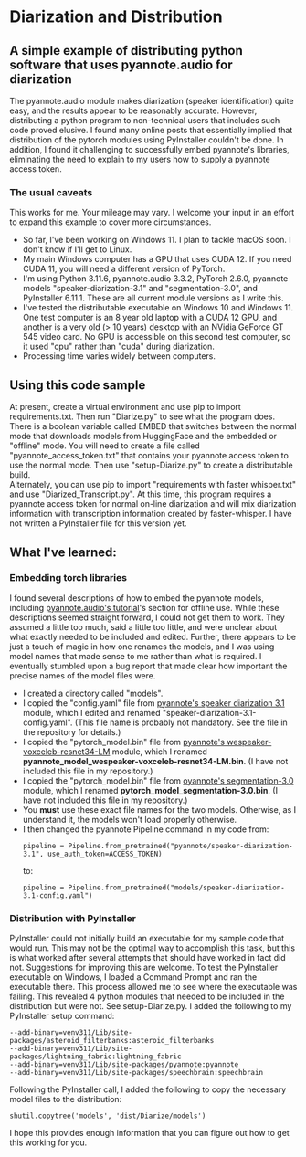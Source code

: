 # Diarization and Distribution
## A simple example of distributing python software that uses pyannote.audio for diarization
The pyannote.audio module makes diarization (speaker identification) quite easy, and the results appear to be reasonably accurate. 
However, distributing a python program to non-technical users that includes such code proved elusive.  I found many online posts that essentially implied 
that distribution of the pytorch modules using PyInstaller couldn't be done.  In addition, I found it challenging to successfully embed pyannote's libraries, 
eliminating the need to explain to my users how to supply a pyannote access token.
### The usual caveats
This works for me.  Your mileage may vary.  I welcome your input in an effort to expand this example to cover more circumstances.  
* So far, I've been working on Windows 11.  I plan to tackle macOS soon.  I don't know if I'll get to Linux.
* My main Windows computer has a GPU that uses CUDA 12.  If you need CUDA 11, you will need a different version of PyTorch.
* I'm using Python 3.11.6, pyannote.audio 3.3.2, PyTorch 2.6.0, pyannote models "speaker-diarization-3.1" and "segmentation-3.0", and PyInstaller 6.11.1.
These are all current module versions as I write this.
* I've tested the distributable executable on Windows 10 and Windows 11.  One test computer is an 8 year old laptop with a CUDA 12 GPU, and another is a very old
(> 10 years) desktop with an NVidia GeForce GT 545 video card.  No GPU is accessible on this second test computer, so it used "cpu" rather than "cuda" during
diarization.
* Processing time varies widely between computers.
## Using this code sample
At present, create a virtual environment and use pip to import requirements.txt.  Then run "Diarize.py" to see what the program does.  There is a boolean variable 
called EMBED that switches between the normal mode that downloads models from HuggingFace and the embedded or "offline" mode.  You will need to create a file called
"pyannote_access_token.txt" that contains your pyannote access token to use the normal mode.  Then use "setup-Diarize.py" to create a distributable build.  
Alternately, you can use pip to import "requirements with faster whisper.txt" and use "Diarized_Transcript.py".  At this time, this program requires a
pyannote access token for normal on-line diarization and will mix diarization information with transcription information created by faster-whisper.  I have not
written a PyInstaller file for this version yet.  
## What I've learned:
### Embedding torch libraries
I found several descriptions of how to embed the pyannote models, including 
[pyannote.audio's tutorial](https://github.com/pyannote/pyannote-audio/blob/develop/tutorials/applying_a_pipeline.ipynb)'s section for offline use. 
While these descriptions seemed straight forward, I could not get them to work.  They assumed a little too much, said a little too little, and were 
unclear about what exactly needed to be included and edited.  Further, there appears to be just a touch of magic in how one renames the models, 
and I was using model names that made sense to me rather than what is required.  I eventually stumbled upon a bug report that made clear how
important the precise names of the model files were.
* I created a directory called "models".
* I copied the "config.yaml" file from [pyannote's speaker diarization 3.1](https://huggingface.co/pyannote/speaker-diarization-3.1) module, which I edited
and renamed "speaker-diarization-3.1-config.yaml".  (This file name is probably not mandatory.  See the file in the repository for details.)
* I copied the "pytorch_model.bin" file from [pyannote's wespeaker-voxceleb-resnet34-LM](https://huggingface.co/pyannote/wespeaker-voxceleb-resnet34-LM)
module, which I renamed **pyannote_model_wespeaker-voxceleb-resnet34-LM.bin**.  (I have not included this file in my repository.)
* I copied the "pytorch_model.bin" file from [oyannote's segmentation-3.0](https://huggingface.co/pyannote/segmentation-3.0) module, which I
renamed **pytorch_model_segmentation-3.0.bin**.  (I have not included this file in my repository.)
* You **must** use these exact file names for the two models.  Otherwise, as I understand it, the models won't load properly otherwise.
* I then changed the pyannote Pipeline command in my code from:
  ```
  pipeline = Pipeline.from_pretrained("pyannote/speaker-diarization-3.1", use_auth_token=ACCESS_TOKEN)
  ```
  to:
  ```
  pipeline = Pipeline.from_pretrained("models/speaker-diarization-3.1-config.yaml")
  ```
### Distribution with PyInstaller
PyInstaller could not initially build an executable for my sample code that would run.  This may not be the optimal way to accomplish this task, but this is 
what worked after several attempts that should have worked in fact did not.  Suggestions for improving this are welcome.
To test the PyInstaller executable on Windows, I loaded a Command Prompt and ran the executable there.  This process allowed me to see where the executable 
was failing. 
This revealed 4 python modules that needed to be included in the distribution but were not.  See setup-Diarize.py.  I added the following to my PyInstaller 
setup command:
```
--add-binary=venv311/Lib/site-packages/asteroid_filterbanks:asteroid_filterbanks
--add-binary=venv311/Lib/site-packages/lightning_fabric:lightning_fabric
--add-binary=venv311/Lib/site-packages/pyannote:pyannote
--add-binary=venv311/Lib/site-packages/speechbrain:speechbrain
```

Following the PyInstaller call, I added the following to copy the necessary model files to the distribution:
```
shutil.copytree('models', 'dist/Diarize/models')
```

I hope this provides enough information that you can figure out how to get this working for you.
